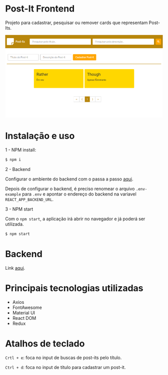 # Post-It Frontend

Projeto para cadastrar, pesquisar ou remover cards que representam Post-Its.

![association graph](src/assets/imgs/v0-4-0.png)

# Instalação e uso

1 - NPM install:

```bash
$ npm i
```

2 - Backend

Configurar o ambiente do backend com o passa a passo [aqui](https://github.com/arielalvesdutra/post-it-backend).

Depois de configurar o backend, é preciso renomear o arquivo `.env-example` para `.env` e apontar o endereço do backend na variavel `REACT_APP_BACKEND_URL`.

3 - NPM start

Com o `npm start`, a aplicação irá abrir no navegador e já poderá ser utilizada.

```bash
$ npm start
```

# Backend

Link [aqui](https://github.com/arielalvesdutra/post-it-backend).

# Principais tecnologias utilizadas

- Axios
- FontAwesome
- Material UI
- React DOM
- Redux


# Atalhos de teclado

`Crtl + e`: foca no input de buscas de post-its pelo título.

`Ctrl + d`: foca no input de título para cadastrar um post-it.
